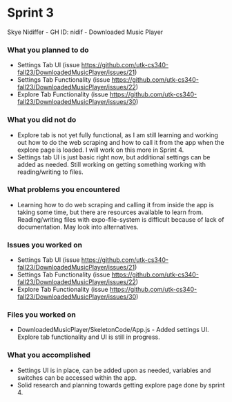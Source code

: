 # Sprint 3

Skye Nidiffer - GH ID: nidif - Downloaded Music Player

### What you planned to do
- Settings Tab UI (issue https://github.com/utk-cs340-fall23/DownloadedMusicPlayer/issues/21)
- Settings Tab Functionality (issue https://github.com/utk-cs340-fall23/DownloadedMusicPlayer/issues/22)
- Explore Tab Functionality (issue https://github.com/utk-cs340-fall23/DownloadedMusicPlayer/issues/30)

### What you did not do
- Explore tab is not yet fully functional, as I am still learning and working out how to do the web scraping and how to call it from the app when the explore page is loaded. I will work on this more in Sprint 4.
- Settings tab UI is just basic right now, but additional settings can be added as needed. Still working on getting something working with reading/writing to files.

### What problems you encountered
- Learning how to do web scraping and calling it from inside the app is taking some time, but there are resources available to learn from. Reading/writing files with expo-file-system is difficult because of lack of documentation. May look into alternatives.

### Issues you worked on
- Settings Tab UI (issue https://github.com/utk-cs340-fall23/DownloadedMusicPlayer/issues/21)
- Settings Tab Functionality (issue https://github.com/utk-cs340-fall23/DownloadedMusicPlayer/issues/22)
- Explore Tab Functionality (issue https://github.com/utk-cs340-fall23/DownloadedMusicPlayer/issues/30)

### Files you worked on
- DownloadedMusicPlayer/SkeletonCode/App.js - Added settings UI. Explore tab functionality and UI is still in progress.

### What you accomplished
- Settings UI is in place, can be added upon as needed, variables and switches can be accessed within the app.
- Solid research and planning towards getting explore page done by sprint 4.
